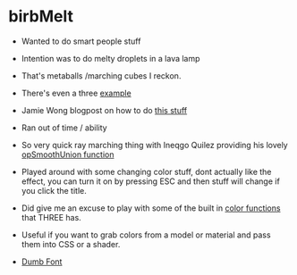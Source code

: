 # birbMelt

- Wanted to do smart people stuff
- Intention was to do melty droplets in a lava lamp
- That's metaballs /marching cubes I reckon.
- There's even a three [example](https://threejs.org/examples/webgl_marchingcubes.html)
- Jamie Wong blogpost on how to do [this stuff](http://jamie-wong.com/2014/08/19/metaballs-and-marching-squares/)
- Ran out of time / ability
- So very quick ray marching thing with Ineqgo Quilez providing his lovely [opSmoothUnion function](https://iquilezles.org/articles/distfunctions/)


- Played around with some changing color stuff, dont actually like the effect, you can turn it on by pressing ESC and then stuff will change if you click the title.
- Did give me an excuse to play with some of the built in [color functions](https://threejs.org/docs/#api/en/math/Color) that THREE has.
- Useful if you want to grab colors from a model or material and pass them into CSS or a shader.
 - [Dumb Font](https://www.fontspace.com/meltdown-mf-font-f5817)
